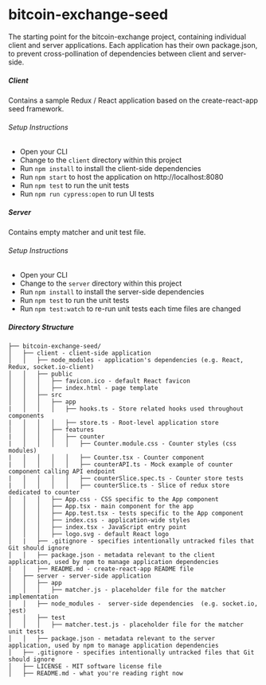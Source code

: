 # bitcoin-exchange-seed
The starting point for the bitcoin-exchange project, containing individual client and server applications.
Each application has their own package.json, to prevent cross-pollination of dependencies between client and server-side.

##### Client
Contains a sample Redux / React application based on the create-react-app seed framework.

###### Setup Instructions
* Open your CLI
* Change to the ```client``` directory within this project
* Run ```npm install``` to install the client-side dependencies
* Run ```npm start``` to host the application on http://localhost:8080
* Run ```npm test``` to run the unit tests
* Run ```npm run cypress:open``` to run UI tests

##### Server
Contains empty matcher and unit test file.

###### Setup Instructions
* Open your CLI
* Change to the ```server``` directory within this project
* Run ```npm install``` to install the server-side dependencies
* Run ```npm test``` to run the unit tests
* Run ```npm test:watch``` to re-run unit tests each time files are changed

##### Directory Structure
```
├── bitcoin-exchange-seed/
│   ├── client - client-side application
│   │   ├── node_modules - application's dependencies (e.g. React, Redux, socket.io-client)
│   │   ├── public
│   │   │   ├── favicon.ico - default React favicon
│   │   │   ├── index.html - page template
│   │   ├── src
│   │   │   ├── app
|   │   │   │   ├── hooks.ts - Store related hooks used throughout components
|   │   │   │   ├── store.ts - Root-level application store
│   │   │   ├── features
|   │   │   │   ├── counter
|   │   │   │   │   ├── Counter.module.css - Counter styles (css modules)
|   │   │   │   │   ├── Counter.tsx - Counter component
|   │   │   │   │   ├── counterAPI.ts - Mock example of counter component calling API endpoint
|   │   │   │   │   ├── counterSlice.spec.ts - Counter store tests
|   │   │   │   │   ├── counterSlice.ts - Slice of redux store dedicated to counter
│   │   │   ├── App.css - CSS specific to the App component
│   │   │   ├── App.tsx - main component for the app
│   │   │   ├── App.test.tsx - tests specific to the App component
│   │   │   ├── index.css - application-wide styles
│   │   │   ├── index.tsx - JavaScript entry point
│   │   │   ├── logo.svg - default React logo
│   |   ├── .gitignore - specifies intentionally untracked files that Git should ignore
│   │   ├── package.json - metadata relevant to the client application, used by npm to manage application dependencies
|   │   ├── README.md - create-react-app README file
│   ├── server - server-side application
│   │   ├── app
│   │   │   ├── matcher.js - placeholder file for the matcher implementation
│   │   ├── node_modules -  server-side dependencies  (e.g. socket.io, jest)
│   │   ├── test
│   │   │   ├── matcher.test.js - placeholder file for the matcher unit tests
│   │   ├── package.json - metadata relevant to the server application, used by npm to manage application dependencies
│   ├── .gitignore - specifies intentionally untracked files that Git should ignore
│   ├── LICENSE - MIT software license file
│   ├── README.md - what you're reading right now
```
